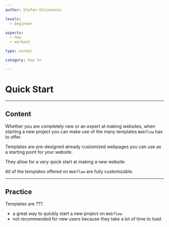 ```yaml
---
author: Stefan-Stojanovic

levels:
  - beginner

aspects:
  - new
  - workout

type: normal

category: how to

---
```


# Quick Start

---
## Content

Whether you are completely new or an expert at making websites, when starting a new project you can make use of the many templates `Webflow` has to offer.

Templates are pre-designed already customized webpages you can use as a starting point for your website. 

They allow for a very quick start at making a new website.

All of the templates offered on `Webflow` are fully customizable.


---
## Practice

Templates are ???.

* a great way to quickly start a new project on `Webflow`.
* not recommended for new users because they take a lot of time to load.